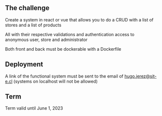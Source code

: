 ## The challenge

Create a system in react or vue that allows you to do a CRUD with a list of stores and a list of products

All with their respective validations and authentication access to anonymous user, store and administrator

Both front and back must be dockerable with a Dockerfile

## Deployment

A link of the functional system must be sent to the email of hugo.jerez@sit-e.cl (systems on localhost will not be allowed) 

## Term

Term valid until June 1, 2023
